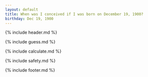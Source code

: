 ```yaml
---
layout: default
title: When was I conceived if I was born on December 19, 1900?
birthday: Dec 19, 1900
---
```


{% include header.md %}

{% include guess.md %}

{% include calculate.md %}

{% include safety.md %}

{% include footer.md %}



